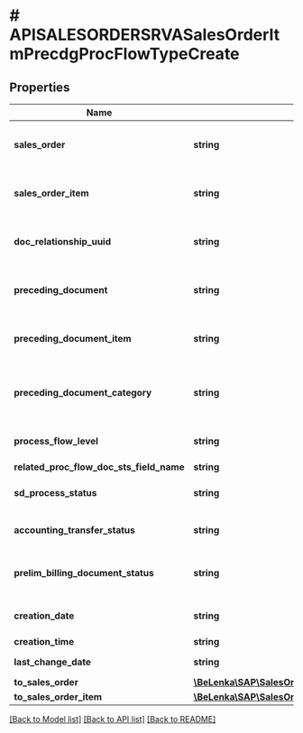 # # APISALESORDERSRVASalesOrderItmPrecdgProcFlowTypeCreate

## Properties

Name | Type | Description | Notes
------------ | ------------- | ------------- | -------------
**sales_order** | **string** | Subsequent Sales and Distribution Document |
**sales_order_item** | **string** | Subsequent Item of an SD Document |
**doc_relationship_uuid** | **string** | SD Unique Document Relationship Identification |
**preceding_document** | **string** | Preceding sales and distribution document | [optional]
**preceding_document_item** | **string** | Preceding Item of an SD Document | [optional]
**preceding_document_category** | **string** | Document Category of Preceding SD Document | [optional]
**process_flow_level** | **string** | Level of the document flow record | [optional]
**related_proc_flow_doc_sts_field_name** | **string** |  | [optional]
**sd_process_status** | **string** | Overall Processing Status (Item) | [optional]
**accounting_transfer_status** | **string** | Status for Transfer to Accounting | [optional]
**prelim_billing_document_status** | **string** | Preliminary Billing Document Status | [optional]
**creation_date** | **string** | Record Creation Date | [optional]
**creation_time** | **string** | Entry time | [optional]
**last_change_date** | **string** | Last Changed On | [optional]
**to_sales_order** | [**\BeLenka\SAP\SalesOrder\Model\APISALESORDERSRVASalesOrderTypeCreate**](APISALESORDERSRVASalesOrderTypeCreate.md) |  | [optional]
**to_sales_order_item** | [**\BeLenka\SAP\SalesOrder\Model\APISALESORDERSRVASalesOrderItemTypeCreate**](APISALESORDERSRVASalesOrderItemTypeCreate.md) |  | [optional]

[[Back to Model list]](../../README.md#models) [[Back to API list]](../../README.md#endpoints) [[Back to README]](../../README.md)
